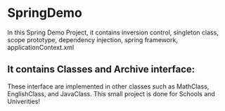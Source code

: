 # SpringDemo
In this Spring Demo Project, it contains inversion control, singleton class, scope prototype, dependency injection, spring framework, applicationContext.xml
## It contains Classes and Archive interface:
These interface are implemented in other classes such as MathClass, EnglishClass, and JavaClass.
This small project is done for Schools and Univerities!
